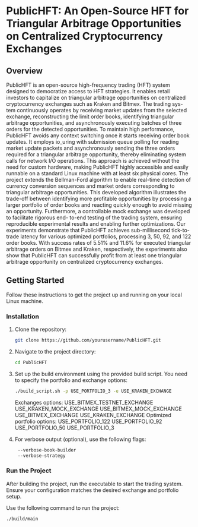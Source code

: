# PublicHFT: An Open-Source HFT for Triangular Arbitrage Opportunities on Centralized Cryptocurrency Exchanges 

## Overview
PublicHFT is an open-source high-frequency trading (HFT) system designed to democratize access to HFT strategies. It enables retail investors to capitalize on triangular arbitrage opportunities on centralized cryptocurrency exchanges such as Kraken and Bitmex. The trading sys- tem continuously operates by receiving market updates from the selected exchange, reconstructing the limit order books, identifying triangular arbitrage opportunities, and asynchronously executing batches of three orders for the detected opportunities.
To maintain high performance, PublicHFT avoids any context switching once it starts receiving order book updates. It employs io_uring with submission queue polling for reading market update packets and asynchronously sending the three orders required for a triangular arbitrage opportunity, thereby eliminating system calls for network I/O operations. This approach is achieved without the need for custom hardware, making PublicHFT highly accessible and easily runnable on a standard Linux machine with at least six physical cores.
The project extends the Bellman-Ford algorithm to enable real-time detection of currency conversion sequences and market orders corresponding to triangular arbitrage opportunities. This developed algorithm illustrates the trade-off between identifying more profitable opportunities by processing a larger portfolio of order books and reacting quickly enough to avoid missing an opportunity. Furthermore, a controllable mock exchange was developed to facilitate rigorous end- to-end testing of the trading system, ensuring reproducible experimental results and enabling further optimizations.
Our experiments demonstrate that PublicHFT achieves sub-millisecond tick-to-trade latency for various optimized portfolios, processing 3, 50, 92, and 122 order books. With success rates of 5.51% and 11.6% for executed triangular arbitrage orders on Bitmex and Kraken, respectively, the experiments also show that PublicHFT can successfully profit from at least one triangular arbitrage opportunity on centralized cryptocurrency exchanges.

## Getting Started
Follow these instructions to get the project up and running on your local Linux machine.

### Installation

1. Clone the repository:

    ```bash
    git clone https://github.com/yourusername/PublicHFT.git
    ```

2. Navigate to the project directory:

    ```bash
    cd PublicHFT
    ```

3. Set up the build environment using the provided build script. You need to specify the portfolio and exchange options:

    ```bash
    ./build_script.sh -p USE_PORTFOLIO_3 -e USE_KRAKEN_EXCHANGE
    ```
    Exchanges options:
        USE_BITMEX_TESTNET_EXCHANGE
        USE_KRAKEN_MOCK_EXCHANGE
        USE_BITMEX_MOCK_EXCHANGE
        USE_BITMEX_EXCHANGE
        USE_KRAKEN_EXCHANGE
    Optimized portfolio options:
        USE_PORTFOLIO_122
        USE_PORTFOLIO_92
        USE_PORTFOLIO_50
        USE_PORTFOLIO_3
4. For verbose output (optional), use the following flags:
   ```bash
    --verbose-book-builder
    --verbose-strategy
    ```

### Run the Project 
After building the project, run the executable to start the trading system. Ensure your configuration matches the desired exchange and portfolio setup.

Use the following command to run the project:

```bash
./build/main

